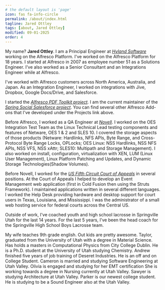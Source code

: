 ```yaml
---
# the default layout is 'page'
icon: fas fa-info-circle
permalink: /about/index.html
tagline: Jared Ottley
tags: [about, Jared Ottley]
modified: 09-01-2025
order: 4
---
```


My name? **Jared Ottley**. I am a Principal Engineer at *[Hyland Software](http://www.hyland.com/)* working on the Alfresco Platform. I've worked on the Alfresco Platform for 18 years. I started at Alfresco in 2007 as employee number 51 as a Solutions Engineer.  I've also worked as a Senior Consultant and an Integrations Engineer while at Alfresco.

I've worked with Alfresco customers across North America, Australia, and Japan.  As an Integration Engineer, I worked on integrations with Jive, Dropbox, Google Docs/Drive, and Salesforce.

I started the *[Alfresco PDF Toolkit project](https://github.com/OrderOfTheBee/alfresco-pdf-toolkit)*.  I am the current maintainer of the *[Spring Social Salesforce project](https://github.com/jottley/spring-social-salesforce)*. You can find several other Alfresco Add-ons that I've developed under the Projects link above.

Before Alfresco, I worked as a QA Engineer at *[Novell](http://www.novell.com)*.  I worked on the OES Integration Test Team as the Linux Technical Lead testing components and features of Netware, OES 1 & 2 and SLES 10. I covered the storage aspects of those products (Netware: Hardlinks, NFS APIs, Byte Range, and Cross-Protocol Byte Range Locks, OPLocks; OES Linux: NSS Hardlinks, NSS NFS APIs, NSS VFS, NSS xAttr; SLES10: Multipath and Storage Management). I also worked on install, configuration, virtualization with XEN, LUM (Linux User Management), Linux Platform Patching and Updates, and Dynamic Storage Technologies(Shadow Volumes).

Before Novell, I worked for the *[US Fifth Circuit Court of Appeals](http://www.ca5.uscourts.gov/)* in several positions.  At the Court of Appeals I helped to develop an Event Management web application (first in Cold Fusion then using the Struts Framework).  I maintained applications written in several different languages.  I worked the Help Desk providing hardware and desktop support for court users in Texas, Louisiana, and Mississippi.  I was the administrator of a small web hosting service for federal courts across the Central US.

Outside of work, I've coached youth and high school lacrosse in Springville Utah for the last 14 years.  For the last 5 years, I've been the head coach for the Springville High School Boys Lacrosse team.

My wife teaches 9th grade english. Out kids are pretty awesome.  Taylor, graduated from the University of Utah with a degree in Material Science.  Has holds a masters in Computational Physics from City College Dublin. He is a Ph.D. student at the University of Utah studying Chemistry.  Andrew finished five years of job training of Deseret Industries. He is an off and on College Student. Cameron is married and studying Software Engineering at Utah Valley.  Olivia is engaged and studying for her EMT certification She is working towards a degree in Nursing currently at Utah Valley.  Sawyer is studying Architecture at Utah Valley.  Parker is our newest college student. He is studying to be a Sound Engineer also at the Utah Valley.
